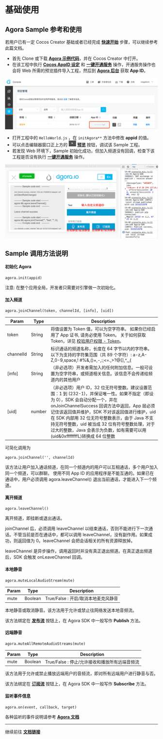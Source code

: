 # 基础使用
## Agora Sample 参考和使用
若用户已有一定 Cocos Creator 基础或者已经完成 [**快速开始**](quick-start.md) 步骤，可以继续参考此篇文档。

- 首先 Clone 或下载 [**Agora 示例代码**](https://github.com/AgoraIO/Voice-Call-for-Mobile-Gaming/tree/master/Basic-Voice-Call-for-Gaming/Hello-CocosCreator-Voice-Agora)，并在 Cocos Creator 中打开。
- 在该工程中执行 [**Cocos AppID 设定**](../setting-cocos-appid.md) 和 [**一键开通服务**](../oneclick-provisioning.md) 操作，开通服务操作也会将 Web 所需的预览插件导入工程，然后到 [**Agora 后台**](https://staging-dashboard.agora.io/) 获取 **App ID**。

![w760](image/agora-param.jpg)

- 打开工程中的 ```HelloWorld.js``` ，在 ```initAgora**``` 方法中修改 **appid** 的值。
- 可以点击编辑器窗口正上方的 ![](../image/preview-button.jpg) [**预览**](../../getting-started/basics/preview-build.md) 按钮，调试该 Sample 工程。
- 若发现 Web 环境下，Sample 初始化成功，但加入频道没有回调，检查下该工程是否没有执行 [**一键开通服务**](../oneclick-provisioning.md) 操作。

![w760](image/agora-sample.jpg)

## Sample 调用方法说明
#### 初始化 Agora

```
agora.init(appid)
``` 
注意: 在整个应用全局，开发者只需要对引擎做一次初始化。

#### 加入频道
```
agora.joinChannel(token, channelId, [info], [uid])
```

| Param | Type | Description |
| --- | --- | --- |
| token | String | 将值设置为 Token 值，可以为空字符串。 如果你已经启用了 App 证书, 请务必使用 Token。 关于如何获取 Token，详见 [校验用户权限 - Token](https://docs.agora.io/cn/Agora%20Platform/token?platform=All%20Platforms#token)。 |
| channelId | String | 标识通话的频道名称，长度在 64 字节以内的字符串。以下为支持的字符集范围（共 89 个字符）: a-z,A-Z,0-9,space,! #$%&,()+, -,:;<=.#$%&,()+,-,:;<=.,>?@[],^_,{  |
| [info] | String | （非必选项）开发者需加入的任何附加信息。一般可设置为空字符串，或频道相关信息。该信息不会传递给频道内的其他用户  |
| [uid] | number | （非必选项）用户 ID，32 位无符号整数。建议设置范围：1 到 (232-1)，并保证唯一性。如果不指定（即设为 0），SDK 会自动分配一个，并在 onJoinChannelSuccess 回调方法中返回，App 层必须记住该返回值并维护，SDK 不对该返回值进行维护，uid 在 SDK 内部用 32 位无符号整数表示，由于 Java 不支持无符号整数，uid 被当成 32 位有符号整数处理，对于过大的整数，Java 会表示为负数，如有需要可以用(uid&0xffffffffL)转换成 64 位整数  |

可简化调用为

```
agora.joinChannel('', channelId)
```

该方法让用户加入通话频道，在同一个频道内的用户可以互相通话，多个用户加入同一个频道，可以群聊。 使用不同 App ID 的应用程序是不能互通的。如果已在通话中，用户必须调用 agora.leaveChannel() 退出当前通话，才能进入下一个频道。

#### 离开频道
```
agora.leaveChannel()
```
离开频道，即挂断或退出通话。

joinChannel 后，必须调用 leaveChannel 以结束通话，否则不能进行下一次通话。不管当前是否在通话中，都可以调用 leaveChannel，没有副作用。如果成功，则返回值为 0。leaveChannel 会把会话相关的所有资源释放掉。

leaveChannel 是异步操作，调用返回时并没有真正退出频道。在真正退出频道后，SDK 会触发 onLeaveChannel 回调。

#### 本地静音
```
agora.muteLocalAudioStream(mute)
```

| Param | Type | Description |
| --- | --- | --- |
| mute | Boolean |True/False : 开启/取消本地麦克风静音

本地静音或取消静音。该方法用于允许或禁止往网络发送本地音频流。

该方法绑定在 [**发布流**](https://docs.agora.io/cn/Voice/API%20Reference/web/interfaces/agorartc.client.html#publish) 按钮上，在 Agora SDK 中一般写作 **Publish** 方法。

#### 远端静音
```
agora.muteAllRemoteAudioStreams(mute)
```
| Param | Type | Description |
| --- | --- | --- |
| mute | Boolean |True/False : 停止/允许接收和播放所有远端音频流
该方法用于允许或禁止播放远端用户的音频流，即对所有远端用户进行静音与否。

该方法绑定在 [**订阅流**](https://docs.agora.io/cn/Voice/API%20Reference/web/interfaces/agorartc.client.html#subscribe) 按钮上，在 Agora SDK 中一般写作 **Subscribe** 方法。

#### 监听事件信息
```
agora.on(event, callback, target)
```
各种监听的事件说明请参考 [**Agora 文档**](https://docs.agora.io/cn/Interactive%20Gaming/game_coco?platform=Cocos%20Creator#module_agora.on)


---

继续前往 [**文档链接**](docs-link.md)




